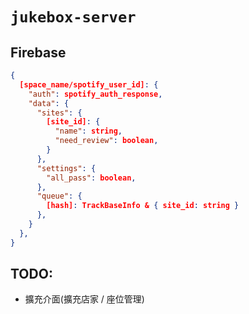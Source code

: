 # `jukebox-server`

## Firebase

```JSON
{
  [space_name/spotify_user_id]: {
    "auth": spotify_auth_response,
    "data": {
      "sites": {
        [site_id]: {
          "name": string,
          "need_review": boolean,
        }
      },
      "settings": {
        "all_pass": boolean,
      },
      "queue": {
        [hash]: TrackBaseInfo & { site_id: string }
      },
    }
  },
}
```

## TODO:

- 擴充介面(擴充店家 / 座位管理)
